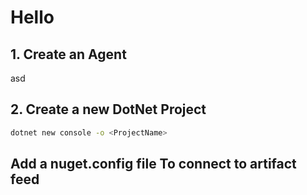 # Hello

## 1. Create an Agent

asd

## 2. Create a new DotNet Project

```bash
dotnet new console -o <ProjectName> 
```

## Add a nuget.config file To connect to artifact feed
